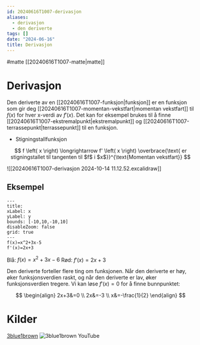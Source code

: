 ```yaml
---
id: 20240616T1007-derivasjon
aliases:
  - derivasjon
  - den deriverte
tags: []
date: "2024-06-16"
title: Derivasjon
---
```


#matte [[20240616T1007-matte|matte]]

# Derivasjon

Den deriverte av en [[20240616T1007-funksjon|funksjon]] er en funksjon som gir deg [[20240616T1007-momentan-vekstfart|momentan vekstfart]] til $f(x)$ for hver x-verdi av $f'(x)$. Det kan for eksempel brukes til å finne [[20240616T1007-ekstremalpunkt|ekstremalpunkt]] og [[20240616T1007-terrassepunkt|terrassepunkt]] til en funksjon.

- Stigningstallfunksjon

$$
f \left( x \right) \longrightarrow f' \left( x \right) \overbrace{\text{ er stigningstallet til tangenten til $f$ i $x$}}^{\text{Momentan vekstfart}}
$$

![[20240616T1007-derivasjon 2024-10-14 11.12.52.excalidraw]]

## Eksempel

```functionplot
---
title:
xLabel: x
yLabel: y
bounds: [-10,10,-10,10]
disableZoom: false
grid: true
---
f(x)=x^2+3x-5
f'(x)=2x+3
```

Blå: $f(x)=x^2+3x-6$
Rød: $f'(x)=2x+3$

Den deriverte forteller flere ting om funksjonen. Når den deriverte er høy, øker funksjonsverdien raskt, og når den deriverte er lav, øker funksjonsverdien tregere. Vi kan løse $f'(x)=0$ for å finne bunnpunktet:

$$
\begin{align}
2x+3&=0 \\
2x&=-3 \\
x&=-\frac{1}{2}
\end{align}
$$

# Kilder

[3blue1brown](https://www.3blue1brown.com/topics/calculus)
![3blue1brown YouTube](https://www.youtube.com/watch?v=S0_qX4VJhMQ&list=PLZHQObOWTQDMsr9K-rj53DwVRMYO3t5Yr&index=3&t=2s)
